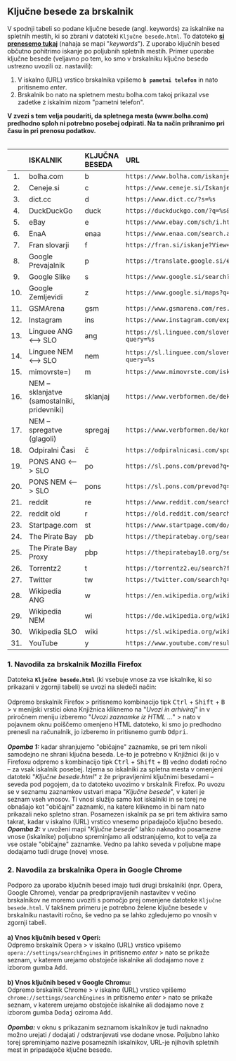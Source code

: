 <h2>Ključne besede za brskalnik</h2>

V spodnji tabeli so podane ključne besede (angl. keywords) za iskalnike na spletnih mestih, ki so zbrani v datoteki `Ključne besede.html`. To datoteko [**si prenesemo tukaj**](https://github.com/betterwebleon/slovenian-list/archive/master.zip) (nahaja se mapi "*keywords*"). Z uporabo ključnih besed občutno pohitrimo iskanje po poljubnih spletnih mestih. Primer uporabe ključne besede (veljavno po tem, ko smo v brskalniku ključno besedo ustrezno uvozili oz. nastavili):

1. V iskalno (URL) vrstico brskalnika vpišemo **`b pametni telefon`** in nato pritisnemo *enter*.
2. Brskalnik bo nato na spletnem mestu bolha.com takoj prikazal vse zadetke z iskalnim nizom "pametni telefon".

**V zvezi s tem velja poudariti, da spletnega mesta (www**<i></i>**.bolha.com) predhodno sploh ni potrebno posebej odpirati. Na ta način prihranimo pri času in pri prenosu podatkov.**<br><br>

|     | ISKALNIK                                     | KLJUČNA BESEDA | URL           |
| :-: | :------------------------------------------- | :------------- | :------------ |
| 1.  | bolha.com                                    | b              | `https://www.bolha.com/iskanje?q=%s` |
| 2.  | Ceneje.si                                    | c              | `https://www.ceneje.si/Iskanje/Izdelki?q=%s` |
| 3.  | dict.cc                                      | d              | `https://www.dict.cc/?s=%s` |
| 4.  | DuckDuckGo                                   | duck           | `https://duckduckgo.com/?q=%s&ia=web` |
| 5.  | eBay                                         | e              | `https://www.ebay.com/sch/i.html?_nkw=%s` |
| 6.  | EnaA                                         | enaa           | `https://www.enaa.com/search.asp?q=%s` |
| 7.  | Fran slovarji                                | f              | `https://fran.si/iskanje?View=1&Query=%s` |
| 8.  | Google Prevajalnik                           | p              | `https://translate.google.si/#view=home&op=translate&sl=auto&tl=auto&text=%s` |
| 9.  | Google Slike                                 | s              | `https://www.google.si/search?q=%s&tbm=isch` |
| 10. | Google Zemljevidi                            | z              | `https://www.google.si/maps?q=%s` |
| 11. | GSMArena                                     | gsm            | `https://www.gsmarena.com/res.php3?sSearch=%s` |
| 12. | Instagram                                    | ins            | `https://www.instagram.com/explore/tags/%s/` |
| 13. | Linguee ANG <–> SLO                          | ang            | `https://sl.linguee.com/sloven%C5%A1%C4%8Dina-angle%C5%A1%C4%8Dina/search?query=%s` |
| 14. | Linguee NEM <–> SLO                          | nem            | `https://sl.linguee.com/sloven%C5%A1%C4%8Dina-nem%C5%A1%C4%8Dina/search?query=%s` |
| 15. | mimovrste=)                                  | m              | `https://www.mimovrste.com/iskanje?s=%s` |
| 16. | NEM – sklanjatve (samostalniki, pridevniki)  | sklanjaj       | `https://www.verbformen.de/deklination/?w=%s` |
| 17. | NEM – spregatve (glagoli)                    | spregaj        | `https://www.verbformen.de/konjugation/?w=%s` |
| 18. | Odpiralni Časi                               | č              | `https://odpiralnicasi.com/spots?q=%s` |
| 19. | PONS ANG <–> SLO                             | po             | `https://sl.pons.com/prevod?q=%s&l=ensl` |
| 20. | PONS NEM <–> SLO                             | pons           | `https://sl.pons.com/prevod?q=%s&l=desl` |
| 21. | reddit                                       | re             | `https://www.reddit.com/search?q=%s` |
| 22. | reddit old                                   | r              | `https://old.reddit.com/search?q=%s` |
| 23. | Startpage.com                                | st             | `https://www.startpage.com/do/search?query=%s` |
| 24. | The Pirate Bay                               | pb             | `https://thepiratebay.org/search/%s/0/99/0` |
| 25. | The Pirate Bay Proxy                         | pbp            | `https://thepiratebay10.org/search/%s/0/99/0` |
| 26. | Torrentz2                                    | t              | `https://torrentz2.eu/search?f=%s` |
| 27. | Twitter                                      | tw             | `https://twitter.com/search?q=%s` |
| 28. | Wikipedia ANG                                | w              | `https://en.wikipedia.org/wiki/%s` |
| 29. | Wikipedia NEM                                | wi             | `https://de.wikipedia.org/wiki/%s` |
| 30. | Wikipedia SLO                                | wiki           | `https://sl.wikipedia.org/wiki/%s` |
| 31. | YouTube                                      | y              | `https://www.youtube.com/results?search_query=%s` |

<h3> 1. Navodila za brskalnik Mozilla Firefox</h3>

Datoteka **`Ključne besede.html`** (ki vsebuje vnose za vse iskalnike, ki so prikazani v zgornji tabeli) se uvozi na sledeči način:<br><br>
Odpremo brskalnik Firefox > pritisnemo kombinacijo tipk <kbd>Ctrl</kbd> + <kbd>Shift</kbd> + <kbd>B</kbd> > v menijski vrstici okna Knjižnica kliknemo na "*Uvozi in arhiviraj*" in v priročnem meniju izberemo "*Uvozi zaznamke iz HTML ...*" > nato v pojavnem oknu poiščemo omenjeno HTML datoteko, ki smo jo predhodno prenesli na računalnik, jo izberemo in pritisnemo gumb <kbd>Odpri</kbd>.
<br><br>
<b>*Opomba 1:*</b> kadar shranjujemo "običajne" zaznamke, se pri tem nikoli samodejno ne shrani ključna beseda. Le-to je potrebno v Knjižnici (ki jo v Firefoxu odpremo s kombinacijo tipk <kbd>Ctrl</kbd> + <kbd>Shift</kbd> + <kbd>B</kbd>) vedno dodati ročno – za vsak iskalnik posebej. Izjema so iskalniki za spletna mesta v omenjeni datoteki "*Ključne besede.html*" z že pripravljenimi ključnimi besedami – seveda pod pogojem, da to datoteko uvozimo v brskalnik Firefox. Po uvozu se v seznamu zaznamkov ustvari mapa "*Ključne besede*", v kateri je seznam vseh vnosov. Ti vnosi služijo samo kot iskalniki in se torej ne obnašajo kot "običajni" zaznamki, na katere kliknemo in bi nam nato prikazali neko spletno stran. Posamezen iskalnik pa se pri tem aktivira samo takrat, kadar v iskalno (URL) vrstico vnesemo pripadajočo ključno besedo.
<br>
<b>*Opomba 2:*</b> v uvoženi mapi "*Ključne besede*" lahko naknadno posamezne vnose (iskalnike) poljubno spreminjamo ali odstranjujemo, kot to velja za vse ostale "običajne" zaznamke. Vedno pa lahko seveda v poljubne mape dodajamo tudi druge (nove) vnose.

<h3> 2. Navodila za brskalnika Opera in Google Chrome</h3>
  
Podporo za uporabo ključnih besed imajo tudi drugi brskalniki (npr. Opera, Google Chrome), vendar pa predpripravljenih nastavitev v večino brskalnikov ne moremo uvoziti s pomočjo prej omenjene datoteke `Ključne besede.html`. V takšnem primeru je potrebno želene ključne besede v brskalniku nastaviti ročno, še vedno pa se lahko zgledujemo po vnosih v zgornji tabeli.
<br><br>
**a) Vnos ključnih besed v Operi:**<br>
Odpremo brskalnik Opera > v iskalno (URL) vrstico vpišemo `opera://settings/searchEngines` in pritisnemo *enter* > nato se prikaže seznam, v katerem urejamo obstoječe iskalnike ali dodajamo nove z izborom gumba <kbd>Add</kbd>.
<br><br>
**b) Vnos ključnih besed v Google Chromu:**<br>
Odpremo brskalnik Chrome > v iskalno (URL) vrstico vpišemo `chrome://settings/searchEngines` in pritisnemo *enter* > nato se prikaže seznam, v katerem urejamo obstoječe iskalnike ali dodajamo nove z izborom gumba <kbd>Dodaj</kbd> oziroma <kbd>Add</kbd>.
<br><br>
<b>*Opomba:*</b> v oknu s prikazanim seznamom iskalnikov je tudi naknadno možno urejati / dodajati / odstranjevati vse dodane vnose. Poljubno lahko torej spreminjamo nazive posameznih iskalnikov, URL-je njihovih spletnih mest in pripadajoče ključne besede.
